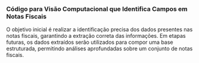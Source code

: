 ### Código para Visão Computacional que Identifica Campos em Notas Fiscais

O objetivo inicial é realizar a identificação precisa dos dados presentes nas notas fiscais, garantindo a extração correta das informações. Em etapas futuras, os dados extraídos serão utilizados para compor uma base estruturada, permitindo análises aprofundadas sobre um conjunto de notas fiscais.
